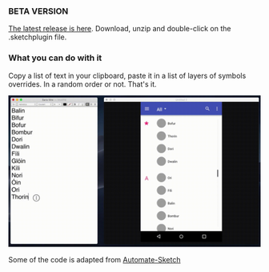 ### BETA VERSION

[The latest release is here](https://github.com/Saint-loup/data-from-clipboard/releases/latest/download/data-from-clipboard.sketchplugin.zip). Download, unzip and double-click on the .sketchplugin file.


### What you can do with it

Copy a list of text in your clipboard, paste it in a list of layers of symbols overrides. In a random order or not. That's it.

![](https://raw.githubusercontent.com/Saint-loup/data-from-clipboard/master/assets/de%CC%81mo%20data%20from%20clipboard.gif)

Some of the code is adapted from [Automate-Sketch](https://github.com/Ashung/Automate-Sketch/blob/master/automate-sketch.sketchplugin/Contents/Sketch/Data/Supply_Data.js)
